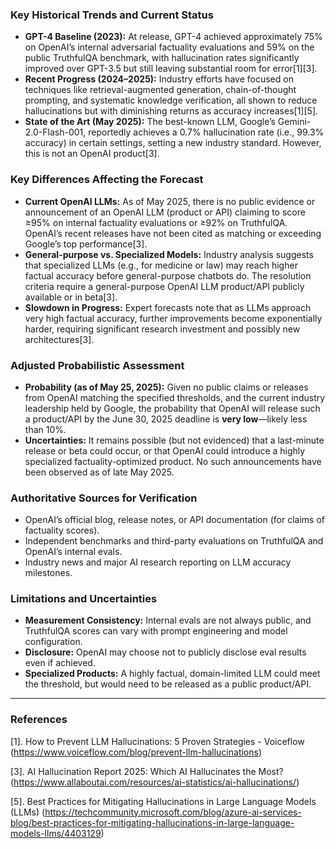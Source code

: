 ### Key Historical Trends and Current Status

- **GPT-4 Baseline (2023):** At release, GPT-4 achieved approximately 75% on OpenAI’s internal adversarial factuality evaluations and 59% on the public TruthfulQA benchmark, with hallucination rates significantly improved over GPT-3.5 but still leaving substantial room for error[1][3].
- **Recent Progress (2024–2025):** Industry efforts have focused on techniques like retrieval-augmented generation, chain-of-thought prompting, and systematic knowledge verification, all shown to reduce hallucinations but with diminishing returns as accuracy increases[1][5].
- **State of the Art (May 2025):** The best-known LLM, Google’s Gemini-2.0-Flash-001, reportedly achieves a 0.7% hallucination rate (i.e., 99.3% accuracy) in certain settings, setting a new industry standard. However, this is not an OpenAI product[3].

### Key Differences Affecting the Forecast

- **Current OpenAI LLMs:** As of May 2025, there is no public evidence or announcement of an OpenAI LLM (product or API) claiming to score ≥95% on internal factuality evaluations or ≥92% on TruthfulQA. OpenAI’s recent releases have not been cited as matching or exceeding Google’s top performance[3].
- **General-purpose vs. Specialized Models:** Industry analysis suggests that specialized LLMs (e.g., for medicine or law) may reach higher factual accuracy before general-purpose chatbots do. The resolution criteria require a general-purpose OpenAI LLM product/API publicly available or in beta[3].
- **Slowdown in Progress:** Expert forecasts note that as LLMs approach very high factual accuracy, further improvements become exponentially harder, requiring significant research investment and possibly new architectures[3].

### Adjusted Probabilistic Assessment

- **Probability (as of May 25, 2025):** Given no public claims or releases from OpenAI matching the specified thresholds, and the current industry leadership held by Google, the probability that OpenAI will release such a product/API by the June 30, 2025 deadline is **very low**—likely less than 10%.
- **Uncertainties:** It remains possible (but not evidenced) that a last-minute release or beta could occur, or that OpenAI could introduce a highly specialized factuality-optimized product. No such announcements have been observed as of late May 2025.

### Authoritative Sources for Verification

- OpenAI’s official blog, release notes, or API documentation (for claims of factuality scores).
- Independent benchmarks and third-party evaluations on TruthfulQA and OpenAI’s internal evals.
- Industry news and major AI research reporting on LLM accuracy milestones.

### Limitations and Uncertainties

- **Measurement Consistency:** Internal evals are not always public, and TruthfulQA scores can vary with prompt engineering and model configuration.
- **Disclosure:** OpenAI may choose not to publicly disclose eval results even if achieved.
- **Specialized Products:** A highly factual, domain-limited LLM could meet the threshold, but would need to be released as a public product/API.

---

### References

[1]. How to Prevent LLM Hallucinations: 5 Proven Strategies - Voiceflow (https://www.voiceflow.com/blog/prevent-llm-hallucinations)

[3]. AI Hallucination Report 2025: Which AI Hallucinates the Most? (https://www.allaboutai.com/resources/ai-statistics/ai-hallucinations/)

[5]. Best Practices for Mitigating Hallucinations in Large Language Models (LLMs) (https://techcommunity.microsoft.com/blog/azure-ai-services-blog/best-practices-for-mitigating-hallucinations-in-large-language-models-llms/4403129)